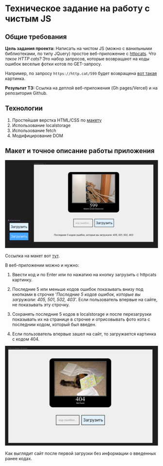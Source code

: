 # Техническое задание на работу с чистым JS

## Общие требования

**Цель задания проекта:** Написать на чистом JS (можно с ванильными библиотеками, по типу JQuery) простое веб-приложение с [httpcats](https://http.cat/). _Что такое HTTP cats?_ Это набор запросов, которые возвращают на коды ошибок веселые фотки котов по GET-запросу.

Например, по запросу `https://http.cat/599` будет возвращена [вот такая](https://http.cat/599) картинка.

**Результат ТЗ:** Ссылка на деплой веб-приложения (Gh pages/Vercel) и на репозитория Github. 

## Технологии

1. Простейшая верстка HTML/CSS по [макету](https://www.figma.com/file/ons9r5MEmXXuXAMdXFwmrI/%D0%A2%D0%B5%D1%81%D1%82%D0%BE%D0%B2%D0%BE%D0%B5-%D0%B7%D0%B0%D0%B4%D0%B0%D0%BD%D0%B8%D0%B5---JS-App?type=design&node-id=0%3A1&mode=design&t=Ea7NEI8MSMOE3Lll-1)
2. Использование localstorage
3. Использование fetch
4. Модифицирование DOM

## Макет и точное описание работы приложения

![Alt text](image-4.png)

Сссылка на макет вот [тут](https://www.figma.com/file/ons9r5MEmXXuXAMdXFwmrI/%D0%A2%D0%B5%D1%81%D1%82%D0%BE%D0%B2%D0%BE%D0%B5-%D0%B7%D0%B0%D0%B4%D0%B0%D0%BD%D0%B8%D0%B5---JS-App?type=design&node-id=0%3A1&mode=design&t=Ea7NEI8MSMOE3Lll-1). 

В веб-приложении можно и нужно: 

1. Ввести код и по Enter или по нажатию на кнопку загрузить с httpcats картинку.

2. Последние 5 или меньше кодов ошибок показывать внизу под кнопками в строчке '_Последние 5 кодов ошибок, которые вы загружали: 405, 501, 502, 403_'. Если пользователь впервые на сайте, не показывать эту строчку. 

3. Сохранять последние 5 кодов в localstorage и после перезагрузки показывать их на странице в строчке и отрисовывать фото кота с последним кодом, который был введен. 

4. Если пользователь впервые зашел на сайт, то загружается картинка с кодом 404. 

![Alt text](image-5.png)

Как выглядит сайт после первой загрузки без информации о введенных ранее кодах. 